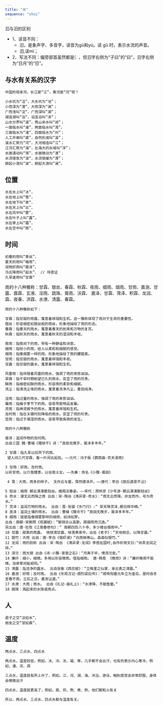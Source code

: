 ```yaml
---
title: "水"
sequence: "shui"
---
```


汩与汨的区别

- 1、读音不同：
  - 汩，是象声字、多音字，读音为gǔ和yù。读 gǔ 时，表示水流的声音。
  - 汨,读mì；
- 2、写法不同：偏旁部首虽然都是氵，但汩字右侧为“子曰”的“曰”，汨字右侧为“日月”的“日”。

## 与水有关系的汉字

```text
中国的母亲河，长江是“江”，黄河是“河”呢？

小水坑为“洼”，大水坑为“池”；
小而深为“潭”，大而深为“渊”；
广而浅叫“淀”，广而深叫“湖”；
湖连湖叫“泊”，泊连泊叫“泽”；
山水分界叫“漄”，两山夹水叫“涧”；
一面临水叫“滩”，两面临水叫“湾”，
三面临水为“渚”，四面临水为“州”；
人工开凿叫“渠”，自然形成叫“溪”；
溪水汇聚为“河”，大河相连叫“江”；
江河汇聚为“海”，比海大的水域叫“洋”；
水面涌动叫“荡”，水面微动为“漾”；
水流很急为“湍”，水流很缓为“滞”；
掀起小浪叫“波”，掀起大浪叫“澜”。
```

## 位置

```text
水在水上叫“冰”，
水在地上叫“雪”，
水在地下叫“泉”，
水在天上叫“云”，
水在风中叫“雾”，
水在叶子上叫“露”，
水在草上叫“霜”，
水在空中叫“雨”，
```

## 时间

```text
初春的雨叫“青丝”，
夏天的雨叫“梅雨”，
润物好雨叫“霖泽”，
乌云降雨叫“起水”， // 待查证
久旱逢雨叫“甘霖”
```

雨的十八种雅称：甘霖、银丝、春霖、秋霖、夜雨、细雨、烟雨、甘雨、嘉澍、甘露、霡霖、玄液、淫雨、跳珠、膏雨、沃霖、
嘉泽、甘霖、霈泽、积霖、龙润、霖、夜春、洪霖、水潦、清露、春霖。

```text
雨的十八种雅称如下：

甘霖：指甘甜的雨露，寓意着祥瑞和生机。这一雅称体现了雨对于生命的重要性。
银丝：形容细密如银丝般的雨丝，形象地描绘了雨的形态。
春霖：指春天的雨水，寓意着春天的到来和万物的复苏。
秋霖：指秋天的雨水，寓意着秋天的湿润和丰收。

夜雨：指夜间下的雨，带有一种静谧和诗意。
细雨：指较小的雨，给人以柔和和细腻的感觉。
烟雨：指像烟雾一样的雨，形象地描绘了雨的朦胧美。
甘雨：指甘甜的雨水，寓意着祥瑞和丰收。
甘露：指甘甜的露水，寓意着祥瑞和生机。

风雷雨：指伴随着风雷的雨水，强调了雨的来势汹汹。
旱霖：指干旱时期盼望已久的雨水，突显了雨的珍贵。
酥雨：指细密如酥的雨水，形容雨的柔软和细腻。
洗尘：指清洗尘埃的雨水，寓意着洗净凡尘，重拾纯净。

淫雨：指过量的雨水，强调了雨的来势汹汹。
霉雨：指梅子季节下的雨，容易导致物品发霉。
灵雨：指神灵赐予的雨水，寓意着祥瑞和生机。
及时雨：指在关键时刻降临的雨水，突显了雨的珍贵。
苦雨：指过于潮湿的雨水，容易导致疾病的发生。
```

```text
雨的十八种雅称

膏泽：滋润作物的及时雨。
出自三国 魏·曹植《赠徐干》诗：“良田无晚岁，膏泽多丰年。” 

2 甘霖：指久旱以后所下的雨。
 望人间三尺甘霖，看一片闲云起处。——元代：冯子振《鹦鹉曲·农夫渴雨》 
 
3 甘雨：好雨，及时雨。
以祈甘雨，以介我稷黍，以谷我士女。——先秦：佚名《小雅·甫田》
 
 4 霈：大雨，雨多的样子。 天作云与雷，霈然德泽开。——唐代：李白《放后遇恩不沾》
  
5 轻丝：细雨 朝云漠漠散轻丝。楼阁淡春姿。——宋代：周邦彦《少年游·朝云漠漠散轻丝》 
6 奇水：谓无云而降之雨 出自：宋·陶谷《清异录·奇水》：“雨无云而降，非龙而作，号为奇水。” 
7 灵泽：滋润万物的雨水。 出自：晋·张骏《东门行》:“ 旱天降灵泽,朝日辉华精。” 
8 良泽：滋润土壤的雨水。 出自：曹植《赠许干》“良田无晚岁，膏泽多丰年。” 
9 烟雨：就是指像烟雾那样的细雨，如诗如梦。 
出自：南朝·宋鲍照《观漏赋》：“聊弭志以高歌，顺烟雨而沉逸。” 
另出自：唐·杜牧《江南春绝句》：“ 南朝四百八十寺，多少楼台烟雨中。” 
10 甘露：甜美的雨露。 晓枝滴甘露，味落寒泉中。出处《老子》：“天地相合，以降甘露。” 
11 银竹：大雨 出自：唐·李白《宿虾湖》“白雨映寒山，森森似银竹。” 
12 龙润：雨的别称 出自：宋·陶谷 《清异录·龙润》李煜在国时,自作祈雨文曰:“尚乖龙润之祥。” 
13 滂沱：雨大貌 出自《诗·小雅·渐渐之石》：“月离于毕，俾滂沱矣。” 
14 廉纤：细小，细微。多用以形容微雨。借指细雨。 唐·韩愈 《晚雨》诗：“廉纤晚雨不能晴，池岸草间蚯蚓鸣。” 
15 清露：指洁净的露水。 出自张衡《西京赋》：“立脩茎之仙掌，承云表之清露。” 
16 嘉澍：好雨；及时雨。 出自《东观汉记·顺烈梁后传》：“顺帝阳嘉元年立为皇后，是时自冬至春不雨，立后之日，嘉澍沾渥。” 
17 水潦：大雨；雨水。 出自《礼记·曲礼上》：“水潦降，不献鱼鳖。” 
18 跳珠：溅起来的水珠或雨点。
```

## 人

```text
君子之交“淡如水”，
朋友之交“甘如霖”，
```

## 温度

```text
两点水、三点水、四点水

两点水，温度较低，例如，冰、冷、冻、凝、寒，几乎都不会出汗，也有的表示内心寒冷，例如，凄、凉、凋

三点水，温度就有所上升了，例如，江、河、湖、海、沐浴、游泳，触到感觉会非常舒服，身体会微微出汗

四点水，温度就更高了，例如，蒸、煎、熬、煮、熟，他们都和火有关

所以，两点水、三点水、四点水都与温度有关。
```
